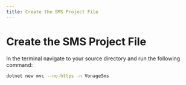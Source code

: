 ```yaml
---
title: Create the SMS Project File
---
```


# Create the SMS Project File

In the terminal navigate to your source directory and run the following command:

```sh
dotnet new mvc --no-https -n VonageSms
```